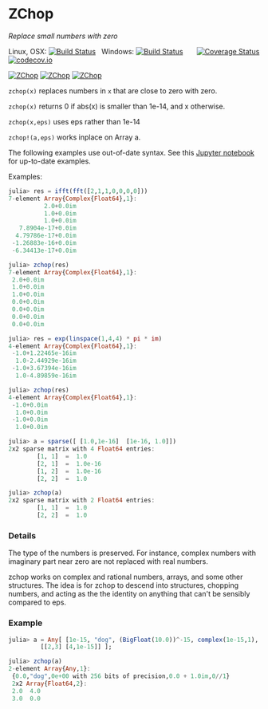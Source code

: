 # ZChop

*Replace small numbers with zero*

Linux, OSX: [![Build Status](https://travis-ci.org/jlapeyre/ZChop.jl.svg)](https://travis-ci.org/jlapeyre/ZChop.jl)
&nbsp;
Windows: [![Build Status](https://ci.appveyor.com/api/projects/status/github/jlapeyre/ZChop.jl?branch=master&svg=true)](https://ci.appveyor.com/project/jlapeyre/zchop-jl)
&nbsp; &nbsp; &nbsp;
[![Coverage Status](https://coveralls.io/repos/jlapeyre/ZChop.jl/badge.svg?branch=master&service=github)](https://coveralls.io/github/jlapeyre/ZChop.jl?branch=master)
[![codecov.io](http://codecov.io/github/jlapeyre/ZChop.jl/coverage.svg?branch=master)](http://codecov.io/github/jlapeyre/ZChop.jl?branch=master)

[![ZChop](http://pkg.julialang.org/badges/ZChop_0.6.svg)](http://pkg.julialang.org/?pkg=ZChop)
[![ZChop](http://pkg.julialang.org/badges/ZChop_0.7.svg)](http://pkg.julialang.org/?pkg=ZChop)
[![ZChop](http://pkg.julialang.org/badges/ZChop_1.0.svg)](http://pkg.julialang.org/?pkg=ZChop)


`zchop(x)` replaces numbers in `x` that are close to zero with zero.

```zchop(x)``` returns 0 if abs(x) is smaller than 1e-14, and x otherwise.

```zchop(x,eps)``` uses eps rather than 1e-14

```zchop!(a,eps)``` works inplace on Array a.

The following examples use out-of-date syntax. See
this [Jupyter notebook](https://github.com/jlapeyre/ZChop.jl/blob/master/Notebooks/ZChop.ipynb)
for up-to-date examples.

Examples:


```julia
julia> res = ifft(fft([2,1,1,0,0,0,0]))
7-element Array{Complex{Float64},1}:
          2.0+0.0im
          1.0+0.0im
          1.0+0.0im
   7.8904e-17+0.0im
  4.79786e-17+0.0im
 -1.26883e-16+0.0im
 -6.34413e-17+0.0im

julia> zchop(res)
7-element Array{Complex{Float64},1}:
 2.0+0.0im
 1.0+0.0im
 1.0+0.0im
 0.0+0.0im
 0.0+0.0im
 0.0+0.0im
 0.0+0.0im
```

```julia
julia> res = exp(linspace(1,4,4) * pi * im)
4-element Array{Complex{Float64},1}:
 -1.0+1.22465e-16im
  1.0-2.44929e-16im
 -1.0+3.67394e-16im
  1.0-4.89859e-16im

julia> zchop(res)
4-element Array{Complex{Float64},1}:
 -1.0+0.0im
  1.0+0.0im
 -1.0+0.0im
  1.0+0.0im
```

```julia
julia> a = sparse([ [1.0,1e-16]  [1e-16, 1.0]])
2x2 sparse matrix with 4 Float64 entries:
        [1, 1]  =  1.0
        [2, 1]  =  1.0e-16
        [1, 2]  =  1.0e-16
        [2, 2]  =  1.0

julia> zchop(a)
2x2 sparse matrix with 2 Float64 entries:
        [1, 1]  =  1.0
        [2, 2]  =  1.0
```

### Details

The type of the numbers is preserved.  For instance, complex numbers
with imaginary part near zero are not replaced with real numbers.

zchop works on complex and rational numbers, arrays, and some other structures.
The idea is for zchop to descend into structures, chopping numbers, and acting as the
the identity on anything that can't be sensibly compared to eps.

### Example
```julia
julia> a = Any[ [1e-15, "dog", (BigFloat(10.0))^-15, complex(1e-15,1), 1 // 10^15],
         [[2,3] [4,1e-15]] ];

julia> zchop(a)
2-element Array{Any,1}:
 {0.0,"dog",0e+00 with 256 bits of precision,0.0 + 1.0im,0//1}
 2x2 Array{Float64,2}:
 2.0  4.0
 3.0  0.0
```
